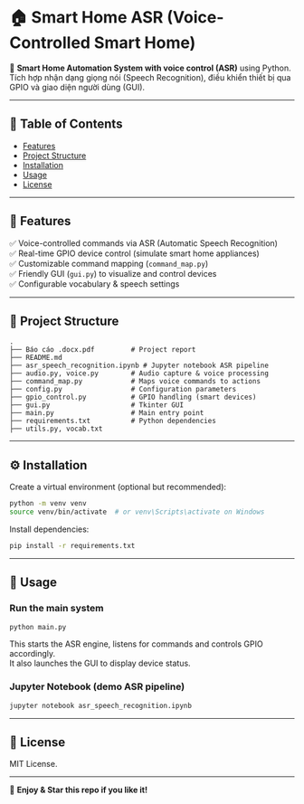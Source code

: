 # 🏠 Smart Home ASR (Voice-Controlled Smart Home)

🎯 **Smart Home Automation System with voice control (ASR)** using Python.  
Tích hợp nhận dạng giọng nói (Speech Recognition), điều khiển thiết bị qua GPIO và giao diện người dùng (GUI).

---

## 📌 Table of Contents
- [Features](#features)
- [Project Structure](#project-structure)
- [Installation](#installation)
- [Usage](#usage)
- [License](#license)

---

## 🚀 Features
✅ Voice-controlled commands via ASR (Automatic Speech Recognition)  
✅ Real-time GPIO device control (simulate smart home appliances)  
✅ Customizable command mapping (`command_map.py`)  
✅ Friendly GUI (`gui.py`) to visualize and control devices  
✅ Configurable vocabulary & speech settings

---

## 📂 Project Structure
```
.
├── Báo cáo .docx.pdf         # Project report
├── README.md
├── asr_speech_recognition.ipynb # Jupyter notebook ASR pipeline
├── audio.py, voice.py        # Audio capture & voice processing
├── command_map.py            # Maps voice commands to actions
├── config.py                 # Configuration parameters
├── gpio_control.py           # GPIO handling (smart devices)
├── gui.py                    # Tkinter GUI
├── main.py                   # Main entry point
├── requirements.txt          # Python dependencies
├── utils.py, vocab.txt
```

---

## ⚙️ Installation
Create a virtual environment (optional but recommended):

```bash
python -m venv venv
source venv/bin/activate  # or venv\Scripts\activate on Windows
```

Install dependencies:
```bash
pip install -r requirements.txt
```

---

## 🚀 Usage

### Run the main system
```bash
python main.py
```

This starts the ASR engine, listens for commands and controls GPIO accordingly.  
It also launches the GUI to display device status.

### Jupyter Notebook (demo ASR pipeline)
```bash
jupyter notebook asr_speech_recognition.ipynb
```

---

## 📜 License
MIT License.

---

🚀 **Enjoy & Star this repo if you like it!**
